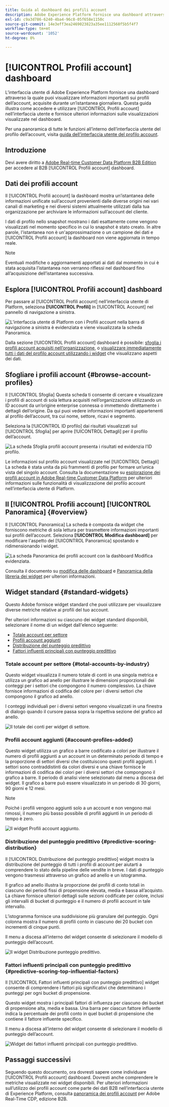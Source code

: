 ```yaml
---
title: Guida al dashboard dei profili account
description: Adobe Experience Platform fornisce una dashboard attraverso la quale puoi visualizzare informazioni importanti sui profili dell’account B2B della tua organizzazione.
exl-id: c9a3d786-6240-4ba4-96c8-05f658e1150c
source-git-commit: 14e3eff3ea2469023823a35ee1112568f5b5f4f7
workflow-type: tm+mt
source-wordcount: '1052'
ht-degree: 0%

---
```


# [!UICONTROL Profili account] dashboard

L’interfaccia utente di Adobe Experience Platform fornisce una dashboard attraverso la quale puoi visualizzare informazioni importanti sui profili dell’account, acquisite durante un’istantanea giornaliera. Questa guida illustra come accedere e utilizzare [!UICONTROL Profili account] nell’interfaccia utente e fornisce ulteriori informazioni sulle visualizzazioni visualizzate nel dashboard.

Per una panoramica di tutte le funzioni all’interno dell’interfaccia utente del profilo dell’account, visita [guida dell’interfaccia utente del profilo account](../../rtcdp/accounts/account-profile-ui-guide.md).

## Introduzione

Devi avere diritto a [Adobe Real-time Customer Data Platform B2B Edition](../../rtcdp/b2b-overview.md) per accedere al B2B [!UICONTROL Profili account] dashboard.

## Dati dei profili account

Il [!UICONTROL Profili account] la dashboard mostra un’istantanea delle informazioni unificate sull’account provenienti dalle diverse origini nei vari canali di marketing e nei diversi sistemi attualmente utilizzati dalla tua organizzazione per archiviare le informazioni sull’account del cliente.

I dati di profilo nello snapshot mostrano i dati esattamente come vengono visualizzati nel momento specifico in cui lo snapshot è stato creato. In altre parole, l&#39;istantanea non è un&#39;approssimazione o un campione dei dati e [!UICONTROL Profili account] la dashboard non viene aggiornata in tempo reale.

>[!NOTE]
>
>Eventuali modifiche o aggiornamenti apportati ai dati dal momento in cui è stata acquisita l’istantanea non verranno riflessi nel dashboard fino all’acquisizione dell’istantanea successiva.

## Esplora [!UICONTROL Profili account] dashboard

Per passare al [!UICONTROL Profili account] nell’interfaccia utente di Platform, seleziona **[!UICONTROL Profili]** in [!UICONTROL Account] nel pannello di navigazione a sinistra.

![L’interfaccia utente di Platform con i Profili account nella barra di navigazione a sinistra è evidenziata e viene visualizzata la scheda Panoramica.](../images/account-profiles/account-profiles-dashboard.png)

Dalla sezione [!UICONTROL Profili account] dashboard è possibile: [sfoglia i profili account acquisiti nell’organizzazione](#browse-account-profiles), o [visualizzare immediatamente tutti i dati del profilo account utilizzando i widget](#standard-widgets) che visualizzano aspetti dei dati.

## Sfogliare i profili account {#browse-account-profiles}

Il [!UICONTROL Sfoglia] Questa scheda ti consente di cercare e visualizzare i profili di account di sola lettura acquisiti nell’organizzazione utilizzando un ID account da un’origine enterprise connessa o immettendo direttamente i dettagli dell’origine. Da qui puoi vedere informazioni importanti appartenenti al profilo dell’account, tra cui nome, settore, ricavi e segmento.

Seleziona la [!UICONTROL ID profilo] dai risultati visualizzati sul [!UICONTROL Sfoglia] per aprire [!UICONTROL Dettagli] per il profilo dell’account.

![La scheda Sfoglia profili account presenta i risultati ed evidenzia l’ID profilo.](../images/account-profiles/account-profiles-browse-tab.png)

Le informazioni sul profilo account visualizzate nel [!UICONTROL Dettagli] La scheda è stata unita da più frammenti di profilo per formare un’unica vista del singolo account. Consulta la documentazione su [esplorazione dei profili account in Adobe Real-time Customer Data Platform](../../rtcdp/accounts/account-profile-ui-guide.md#browse-account-profiles) per ulteriori informazioni sulle funzionalità di visualizzazione del profilo account nell’interfaccia utente di Platform.

## Il [!UICONTROL Profili account] [!UICONTROL Panoramica] {#overview}

Il [!UICONTROL Panoramica] La scheda è composta da widget che forniscono metriche di sola lettura per trasmettere informazioni importanti sui profili dell’account. Seleziona **[!UICONTROL Modifica dashboard]** per modificare l&#39;aspetto del [!UICONTROL Panoramica] spostando e ridimensionando i widget.

![La scheda Panoramica dei profili account con la dashboard Modifica evidenziata.](../images/account-profiles/modify-dashboard.png)

Consulta il documento su [modifica delle dashboard](../customize/modify.md) e [Panoramica della libreria dei widget](../customize/widget-library.md) per ulteriori informazioni.

## Widget standard {#standard-widgets}

Questo Adobe fornisce widget standard che puoi utilizzare per visualizzare diverse metriche relative ai profili del tuo account.

Per ulteriori informazioni su ciascuno dei widget standard disponibili, selezionare il nome di un widget dall&#39;elenco seguente:

* [Totale account per settore](#total-accounts-by-industry)
* [Profili account aggiunti](#account-profiles-added)
* [Distribuzione del punteggio predittivo](#predictive-scoring-distribution)
* [Fattori influenti principali con punteggio predittivo](#predictive-scoring-top-influential-factors)

### Totale account per settore {#total-accounts-by-industry}

Questo widget visualizza il numero totale di conti in una singola metrica e utilizza un grafico ad anello per illustrare le dimensioni proporzionali dei conteggi per i settori che compongono il numero complessivo. La chiave fornisce informazioni di codifica del colore per i diversi settori che compongono il grafico ad anello.

I conteggi individuali per i diversi settori vengono visualizzati in una finestra di dialogo quando il cursore passa sopra la rispettiva sezione del grafico ad anello.

![Il totale dei conti per widget di settore.](../images/account-profiles/total-accounts-by-industry-widget.png)

### Profili account aggiunti {#account-profiles-added}

Questo widget utilizza un grafico a barre codificato a colori per illustrare il numero di profili aggiunti a un account in un determinato periodo di tempo e la proporzione di settori diversi che costituiscono questi profili aggiunti. I settori sono contraddistinti da colori diversi e una chiave fornisce le informazioni di codifica dei colori per i diversi settori che compongono il grafico a barre. Il periodo di analisi viene selezionato dal menu a discesa del widget. Il grafico a barre può essere visualizzato in un periodo di 30 giorni, 90 giorni e 12 mesi.

>[!NOTE]
>
>Poiché i profili vengono aggiunti solo a un account e non vengono mai rimossi, il numero più basso possibile di profili aggiunti in un periodo di tempo è zero.

![Il widget Profili account aggiunto.](../images/account-profiles/accounts-profiles-added-widget.png)

### Distribuzione del punteggio predittivo {#predictive-scoring-distribution}

Il [!UICONTROL Distribuzione del punteggio predittivo] widget mostra la distribuzione del punteggio di tutti i profili di account per aiutarti a comprendere lo stato della pipeline delle vendite in breve. I dati di punteggio vengono trasmessi attraverso un grafico ad anello e un istogramma.

Il grafico ad anello illustra la proporzione dei profili di conto totali in ciascuno dei periodi fissi di propensione elevata, media e bassa all’acquisto. La chiave fornisce ulteriori dettagli sulle sezioni codificate per colore, inclusi gli intervalli di bucket di punteggio e il numero di profili account in tale intervallo.

L’istogramma fornisce una suddivisione più granulare del punteggio. Ogni colonna mostra il numero di profili conto in ciascuno dei 20 bucket con incrementi di cinque punti.

Il menu a discesa all’interno del widget consente di selezionare il modello di punteggio dell’account.

![Il widget Distribuzione punteggio predittivo.](../images/account-profiles/predictive-scoring-distribution.png)

### Fattori influenti principali con punteggio predittivo {#predictive-scoring-top-influential-factors}

Il [!UICONTROL Fattori influenti principali con punteggio predittivo] widget consente di comprendere i fattori più significativi che determinano i punteggi per ogni bucket di propensione.

Questo widget mostra i principali fattori di influenza per ciascuno dei bucket di propensione alta, media e bassa. Una barra per ciascun fattore influente indica la percentuale dei profili conto in quel bucket di propensione che contiene il fattore influente specifico.

Il menu a discesa all’interno del widget consente di selezionare il modello di punteggio dell’account.

![Widget dei fattori influenti principali con punteggio predittivo.](../images/account-profiles/predictive-scoring-top-influential-factors.png)

## Passaggi successivi

Seguendo questo documento, ora dovresti sapere come individuare [!UICONTROL Profili account] dashboard. Dovresti anche comprendere le metriche visualizzate nei widget disponibili. Per ulteriori informazioni sull’utilizzo dei profili account come parte dei dati B2B nell’interfaccia utente di Experience Platform, consulta [panoramica dei profili account](../../rtcdp/accounts/account-profile-overview.md) per Adobe Real-Time CDP, edizione B2B.
